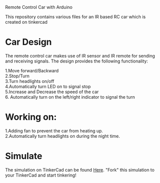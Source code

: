 Remote Control Car with Arduino

This repository contains various files for an IR based RC car which is created on tinkercad

# Car Design
The remote control car makes use of IR sensor and IR remote for sending and receiving signals. The design provides the following functionality:

1.Move forward/Backward\
2.Stop/Turn\
3.Turn headlights on/off\
4.Automatically turn LED on to signal stop\
5.Increase and Decrease the speed of the car\
6. Automatically turn on the left/right indicator to signal the turn

# Working on:

1.Adding fan to prevent the car from heating up.\
2.Automatically turn headlights on during the night time.

# Simulate
The simulation on TinkerCad can be found [Here](https://www.tinkercad.com/things/euDHKhmyCPV-rc-car20/editel). "Fork" this simulation to your TinkerCad and start tinkering!

